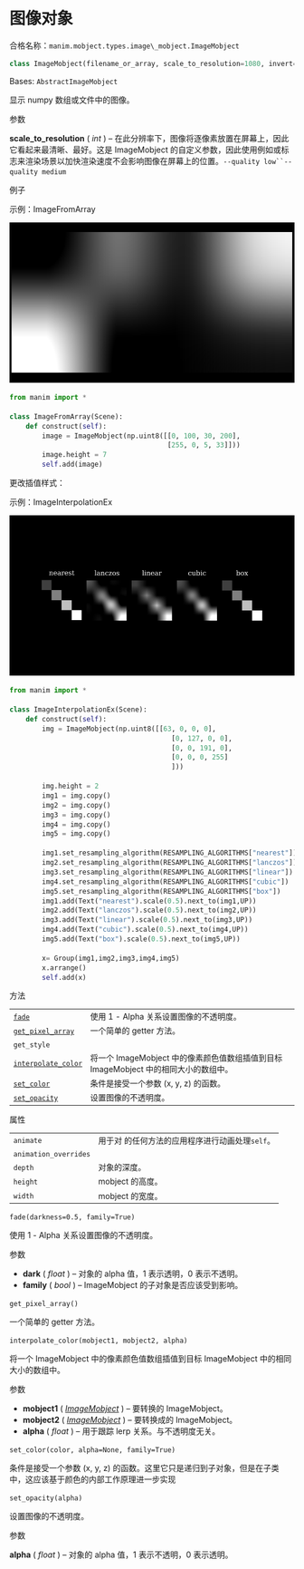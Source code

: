 # 图像对象

合格名称：`manim.mobject.types.image\_mobject.ImageMobject`


```py
class ImageMobject(filename_or_array, scale_to_resolution=1080, invert=False, image_mode='RGBA', **kwargs)
```

Bases: `AbstractImageMobject`

显示 numpy 数组或文件中的图像。

参数

**scale_to_resolution** ( _int_ ) – 在此分辨率下，图像将逐像素放置在屏幕上，因此它看起来最清晰、最好。这是 ImageMobject 的自定义参数，因此使用例如或标志来渲染场景以加快渲染速度不会影响图像在屏幕上的位置。` --quality low``--quality medium `


例子

示例：ImageFromArray 

![ImageFromArray-1.png](../../static/ImageFromArray-1.png)


```py
from manim import *

class ImageFromArray(Scene):
    def construct(self):
        image = ImageMobject(np.uint8([[0, 100, 30, 200],
                                       [255, 0, 5, 33]]))
        image.height = 7
        self.add(image)
```

更改插值样式：

示例：ImageInterpolationEx 

![ImageInterpolationEx-1.png](../../static/ImageInterpolationEx-1.png)

```py
from manim import *

class ImageInterpolationEx(Scene):
    def construct(self):
        img = ImageMobject(np.uint8([[63, 0, 0, 0],
                                        [0, 127, 0, 0],
                                        [0, 0, 191, 0],
                                        [0, 0, 0, 255]
                                        ]))

        img.height = 2
        img1 = img.copy()
        img2 = img.copy()
        img3 = img.copy()
        img4 = img.copy()
        img5 = img.copy()

        img1.set_resampling_algorithm(RESAMPLING_ALGORITHMS["nearest"])
        img2.set_resampling_algorithm(RESAMPLING_ALGORITHMS["lanczos"])
        img3.set_resampling_algorithm(RESAMPLING_ALGORITHMS["linear"])
        img4.set_resampling_algorithm(RESAMPLING_ALGORITHMS["cubic"])
        img5.set_resampling_algorithm(RESAMPLING_ALGORITHMS["box"])
        img1.add(Text("nearest").scale(0.5).next_to(img1,UP))
        img2.add(Text("lanczos").scale(0.5).next_to(img2,UP))
        img3.add(Text("linear").scale(0.5).next_to(img3,UP))
        img4.add(Text("cubic").scale(0.5).next_to(img4,UP))
        img5.add(Text("box").scale(0.5).next_to(img5,UP))

        x= Group(img1,img2,img3,img4,img5)
        x.arrange()
        self.add(x)
```


方法

|||
|-|-|
[`fade`]()|使用 1 - Alpha 关系设置图像的不透明度。
[`get_pixel_array`]()|一个简单的 getter 方法。
`get_style`|
[`interpolate_color`]()|将一个 ImageMobject 中的像素颜色值数组插值到目标 ImageMobject 中的相同大小的数组中。
[`set_color`]()|条件是接受一个参数 (x, y, z) 的函数。
[`set_opacity`]()|设置图像的不透明度。


属性

|||
|-|-|
`animate`|用于对 的任何方法的应用程序进行动画处理`self`。
`animation_overrides`|
`depth`|对象的深度。
`height`|mobject 的高度。
`width`|mobject 的宽度。



`fade(darkness=0.5, family=True)`

使用 1 - Alpha 关系设置图像的不透明度。

参数

- **dark** ( _float_ ) – 对象的 alpha 值，1 表示透明，0 表示不透明。
- **family** ( _bool_ ) – ImageMobject 的子对象是否应该受到影响。


`get_pixel_array()`

一个简单的 getter 方法。


`interpolate_color(mobject1, mobject2, alpha)`

将一个 ImageMobject 中的像素颜色值数组插值到目标 ImageMobject 中的相同大小的数组中。

参数

- **mobject1** ( [_ImageMobject_]() ) – 要转换的 ImageMobject。
- **mobject2** ( [_ImageMobject_]() ) – 要转换成的 ImageMobject。
- **alpha** ( _float_ ) – 用于跟踪 lerp 关系。与不透明度无关。



`set_color(color, alpha=None, family=True)`

条件是接受一个参数 (x, y, z) 的函数。这里它只是递归到子对象，但是在子类中，这应该基于颜色的内部工作原理进一步实现



`set_opacity(alpha)`

设置图像的不透明度。

参数

**alpha** ( _float_ ) – 对象的 alpha 值，1 表示不透明，0 表示透明。

